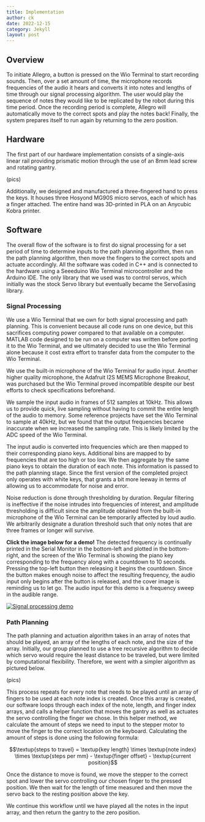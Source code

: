 ```yaml
---
title: Implementation
author: ck
date: 2022-12-15
category: Jekyll
layout: post
---
```


## Overview
To initiate Allegro, a button is pressed on the Wio Terminal to start recording sounds. Then, over a set amount of time, the microphone records frequencies of the audio it hears and converts it into notes and lengths of time through our signal processing algorithm. The user would play the sequence of notes they would like to be replicated by the robot during this time period. Once the recording period is complete, Allegro will automatically move to the correct spots and play the notes back! Finally, the system prepares itself to run again by returning to the zero position.

## Hardware
The first part of our hardware implementation consists of a single-axis linear rail providing prismatic motion through the use of an 8mm lead screw and rotating gantry.

(pics)

Additionally, we designed and manufactured a three-fingered hand to press the keys. It houses three Hosyond MG90S micro servos, each of which has a finger attached. The entire hand was 3D-printed in PLA on an Anycubic Kobra printer.

## Software

The overall flow of the software is to first do signal processing for a set period of time to determine inputs to the path planning algorithm, then run the path planning algorithm, then move the fingers to the correct spots and actuate accordingly. All the software was coded in C++ and is connected to the hardware using a Seeeduino Wio Terminal microcontroller and the Arduino IDE. The only library that we used was to control servos, which initially was the stock Servo library but eventually became the ServoEasing library.

### Signal Processing
We use a Wio Terminal that we own for both signal processing and path planning. This is convenient because all code runs on one device, but this sacrifices computing power compared to that available on a computer. MATLAB code designed to be run on a computer was written before porting it to the Wio Terminal, and we ultimately decided to use the Wio Terminal alone because it cost extra effort to transfer data from the computer to the Wio Terminal.

We use the built-in microphone of the Wio Terminal for audio input. Another higher quality microphone, the Adafruit I2S MEMS Microphone Breakout, was purchased but the Wio Terminal proved incompatible despite our best efforts to check specifications beforehand.

We sample the input audio in frames of 512 samples at 10kHz. This allows us to provide quick, live sampling without having to commit the entire length of the audio to memory. Some reference projects have set the Wio Terminal to sample at 40kHz, but we found that the output frequencies became inaccurate when we increased the sampling rate. This is likely limited by the ADC speed of the Wio Terminal.

The input audio is converted into frequencies which are then mapped to their corresponding piano keys. Additional bins are mapped to by frequencies that are too high or too low. We then aggregate by the same piano keys to obtain the duration of each note. This information is passed to the path planning stage. Since the first version of the completed project only operates with white keys, that grants a bit more leeway in terms of allowing us to accommodate for noise and error.

Noise reduction is done through thresholding by duration. Regular filtering is ineffective if the noise intrudes into frequencies of interest, and amplitude thresholding is difficult since the amplitude obtained from the built-in microphone of the Wio Terminal can be temporarily affected by loud audio. We arbitrarily designate a duration threshold such that only notes that are three frames or longer will survive.

**Click the image below for a demo!**
The detected frequency is continually printed in the Serial Monitor in the bottom-left and plotted in the bottom-right, and the screen of the Wio Terminal is showing the piano key corresponding to the frequency along with a countdown to 10 seconds. Pressing the top-left button then releasing it begins the countdown. Since the button makes enough noise to affect the resulting frequency, the audio input only begins after the button is released, and the cover image is reminding us to let go. The audio input for this demo is a frequency sweep in the audible range.

[![Signal processing demo](https://img.youtube.com/vi/JzqSpP-Z4GE/0.jpg)](https://www.youtube.com/watch?v=JzqSpP-Z4GE)

### Path Planning
The path planning and actuation algorithm takes in an array of notes that should be played, an array of the lengths of each note, and the size of the array. Initially, our group planned to use a tree recursive algorithm to decide which servo would require the least distance to be traveled, but were limited by computational flexibility. Therefore, we went with a simpler algorithm as pictured below.

(pics)

This process repeats for every note that needs to be played until an array of fingers to be used at each note index is created. Once this array is created, our software loops through each index of the note, length, and finger index arrays, and calls a helper function that moves the gantry as well as actuates the servo controlling the finger we chose. In this helper method, we calculate the amount of steps we need to input to the stepper motor to move the finger to the correct location on the keyboard. Calculating the amount of steps is done using the following formula:

$$\textup{steps to travel} = \textup{key length} \times \textup{note index} \times \textup{steps per mm} - \textup{finger offset} - \textup{current position}$$

Once the distance to move is found, we move the stepper to the correct spot and lower the servo controlling our chosen finger to the pressed position. We then wait for the length of time measured and then move the servo back to the resting position above the key. 

We continue this workflow until we have played all the notes in the input array, and then return the gantry to the zero position.

